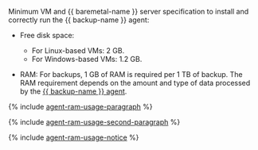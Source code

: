 Minimum VM and {{ baremetal-name }} server specification to install and correctly run the {{ backup-name }} agent:

* Free disk space:

  * For Linux-based VMs: 2 GB.
  * For Windows-based VMs: 1.2 GB.

* RAM: For backups, 1 GB of RAM is required per 1 TB of backup. The RAM requirement depends on the amount and type of data processed by the [{{ backup-name }} agent](../../backup/concepts/agent.md).

{% include [agent-ram-usage-paragraph](./operations/agent-ram-usage-paragraph.md) %}

{% include [agent-ram-usage-second-paragraph](./operations/agent-ram-usage-second-paragraph.md) %}

{% include [agent-ram-usage-notice](./operations/agent-ram-usage-notice.md) %}